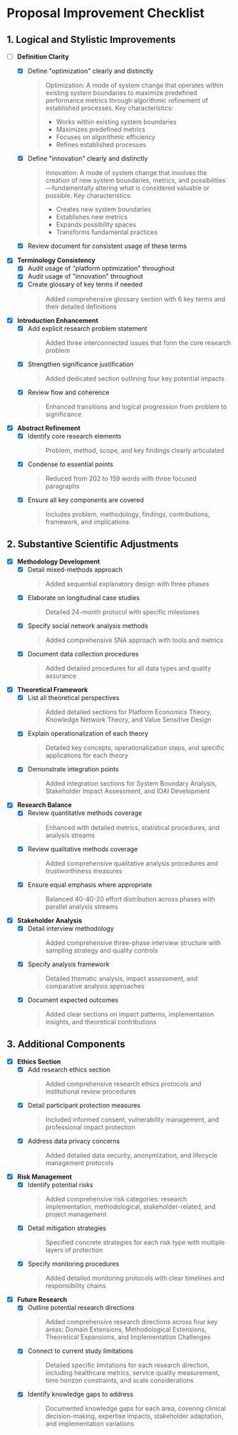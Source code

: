 # Proposal Improvement Checklist

## 1. Logical and Stylistic Improvements
- [ ] **Definition Clarity**
  - [x] Define "optimization" clearly and distinctly
    > Optimization: A mode of system change that operates within existing system boundaries to maximize predefined performance metrics through algorithmic refinement of established processes. Key characteristics:
    > - Works within existing system boundaries
    > - Maximizes predefined metrics
    > - Focuses on algorithmic efficiency
    > - Refines established processes

  - [x] Define "innovation" clearly and distinctly
    > Innovation: A mode of system change that involves the creation of new system boundaries, metrics, and possibilities—fundamentally altering what is considered valuable or possible. Key characteristics:
    > - Creates new system boundaries
    > - Establishes new metrics
    > - Expands possibility spaces
    > - Transforms fundamental practices

  - [x] Review document for consistent usage of these terms

- [x] **Terminology Consistency**
  - [x] Audit usage of "platform optimization" throughout
  - [x] Audit usage of "innovation" throughout
  - [x] Create glossary of key terms if needed
    > Added comprehensive glossary section with 6 key terms and their detailed definitions

- [x] **Introduction Enhancement**
  - [x] Add explicit research problem statement
    > Added three interconnected issues that form the core research problem
  - [x] Strengthen significance justification
    > Added dedicated section outlining four key potential impacts
  - [x] Review flow and coherence
    > Enhanced transitions and logical progression from problem to significance

- [x] **Abstract Refinement**
  - [x] Identify core research elements
    > Problem, method, scope, and key findings clearly articulated
  - [x] Condense to essential points
    > Reduced from 202 to 159 words with three focused paragraphs
  - [x] Ensure all key components are covered
    > Includes problem, methodology, findings, contributions, framework, and implications

## 2. Substantive Scientific Adjustments
- [x] **Methodology Development**
  - [x] Detail mixed-methods approach
    > Added sequential explanatory design with three phases
  - [x] Elaborate on longitudinal case studies
    > Detailed 24-month protocol with specific milestones
  - [x] Specify social network analysis methods
    > Added comprehensive SNA approach with tools and metrics
  - [x] Document data collection procedures
    > Added detailed procedures for all data types and quality assurance

- [x] **Theoretical Framework**
  - [x] List all theoretical perspectives
    > Added detailed sections for Platform Economics Theory, Knowledge Network Theory, and Value Sensitive Design
  - [x] Explain operationalization of each theory
    > Detailed key concepts, operationalization steps, and specific applications for each theory
  - [x] Demonstrate integration points
    > Added integration sections for System Boundary Analysis, Stakeholder Impact Assessment, and IOAI Development

- [x] **Research Balance**
  - [x] Review quantitative methods coverage
    > Enhanced with detailed metrics, statistical procedures, and analysis streams
  - [x] Review qualitative methods coverage
    > Added comprehensive qualitative analysis procedures and trustworthiness measures
  - [x] Ensure equal emphasis where appropriate
    > Balanced 40-40-20 effort distribution across phases with parallel analysis streams

- [x] **Stakeholder Analysis**
  - [x] Detail interview methodology
    > Added comprehensive three-phase interview structure with sampling strategy and quality controls
  - [x] Specify analysis framework
    > Detailed thematic analysis, impact assessment, and comparative analysis approaches
  - [x] Document expected outcomes
    > Added clear sections on impact patterns, implementation insights, and theoretical contributions

## 3. Additional Components
- [x] **Ethics Section**
  - [x] Add research ethics section
    > Added comprehensive research ethics protocols and institutional review procedures
  - [x] Detail participant protection measures
    > Included informed consent, vulnerability management, and professional impact protection
  - [x] Address data privacy concerns
    > Added detailed data security, anonymization, and lifecycle management protocols

- [x] **Risk Management**
  - [x] Identify potential risks
    > Added comprehensive risk categories: research implementation, methodological, stakeholder-related, and project management
  - [x] Detail mitigation strategies
    > Specified concrete strategies for each risk type with multiple layers of protection
  - [x] Specify monitoring procedures
    > Added detailed monitoring protocols with clear timelines and responsibility chains

- [x] **Future Research**
  - [x] Outline potential research directions
    > Added comprehensive research directions across four key areas: Domain Extensions, Methodological Extensions, Theoretical Expansions, and Implementation Challenges
  - [x] Connect to current study limitations
    > Detailed specific limitations for each research direction, including healthcare metrics, service quality measurement, time horizon constraints, and scale considerations
  - [x] Identify knowledge gaps to address
    > Documented knowledge gaps for each area, covering clinical decision-making, expertise impacts, stakeholder adaptation, and implementation variations 